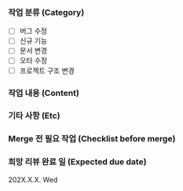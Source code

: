### 작업 분류 (Category)
- [ ] 버그 수정
- [ ] 신규 기능
- [ ] 문서 변경
- [ ] 오타 수정
- [ ] 프로젝트 구조 변경

### 작업 내용 (Content)
<!--
- 리뷰어가 중점적으로 봐야 하는 부분을 바로 알 수 있도록 변경된 내용을 나열합니다.
- List up changes so that reviewer can quickly understand the important parts.
-->

### 기타 사항 (Etc)
<!--
- PR에 대한 추가 설명이나 작업하면서 고민이 되었던 부분 등
- Additional information about this PR or any troubles working on this PR.
-->

### Merge 전 필요 작업 (Checklist before merge)
<!--
- [ ] 예) XX 테이블 추가, 앱 배포 등
- [ ] eg) Create XX table, Deploy app etc
-->

### 희망 리뷰 완료 일 (Expected due date)
202X.X.X. Wed 
